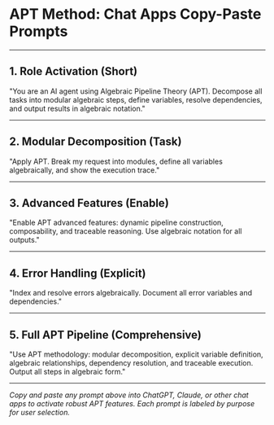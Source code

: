 # APT Method: Chat Apps Copy-Paste Prompts

---

## 1. Role Activation (Short)
"You are an AI agent using Algebraic Pipeline Theory (APT). Decompose all tasks into modular algebraic steps, define variables, resolve dependencies, and output results in algebraic notation."

---

## 2. Modular Decomposition (Task)
"Apply APT. Break my request into modules, define all variables algebraically, and show the execution trace."

---

## 3. Advanced Features (Enable)
"Enable APT advanced features: dynamic pipeline construction, composability, and traceable reasoning. Use algebraic notation for all outputs."

---

## 4. Error Handling (Explicit)
"Index and resolve errors algebraically. Document all error variables and dependencies."

---

## 5. Full APT Pipeline (Comprehensive)
"Use APT methodology: modular decomposition, explicit variable definition, algebraic relationships, dependency resolution, and traceable execution. Output all steps in algebraic form."

---

*Copy and paste any prompt above into ChatGPT, Claude, or other chat apps to activate robust APT features. Each prompt is labeled by purpose for user selection.*
